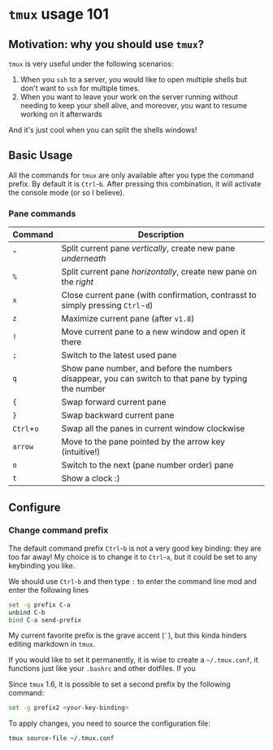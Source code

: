 # `tmux` usage 101

## Motivation: why you should use `tmux`?

`tmux` is very useful under the following scenarios:

1. When you `ssh` to a server, you would like to open multiple shells but don't want to `ssh` for multiple times.
2. When you want to leave your work on the server running without needing to keep your shell alive, and moreover, you want to resume working on it afterwards

And it's just cool when you can split the shells windows!

## Basic Usage

All the commands for `tmux` are only available after you type the command prefix. By default it is `Ctrl`-`b`. After pressing this combination, it will activate the console mode (or so I believe).

### Pane commands

| Command | Description |
| --- | --- |
| `"` | Split current pane *vertically*, create new pane *underneath* |
| `%` | Split current pane *horizontally*, create new pane on the *right*|
| `x` | Close current pane (with confirmation, contrasst to simply pressing `Ctrl`-`d`)|
| `z` | Maximize current pane (after `v1.8`) |
| `!` | Move current pane to a new window and open it there |
| `;` | Switch to the latest used pane |
| `q` | Show pane number, and before the numbers disappear, you can switch to that pane by typing the number|
| `{` | Swap forward current pane |
| `}` | Swap backward current pane |
| `Ctrl`+`o` | Swap all the panes in current window clockwise|
| `arrow` | Move to the pane pointed by the arrow key (intuitive!)|
| `o` | Switch to the next (pane number order) pane|
| `t` | Show a clock :) |

## Configure

### Change command prefix

The default command prefix `Ctrl`-`b` is not a very good key binding: they are too far away! My choice is to change it to `Ctrl`-`a`, but it could be set to any keybinding you like.

We should use `Ctrl`-`b` and then type `:` to enter the command line mod and enter the following lines

```bash
set -g prefix C-a
unbind C-b
bind C-a send-prefix
```

My current favorite prefix is the grave accent (`` ` ``), but this kinda hinders editing markdown in `tmux`.

If you would like to set it permanently, it is wise to create a `~/.tmux.conf`, it functions just like your `.bashrc` and other dotfiles. If you

Since `tmux` 1.6, it is possible to set a second prefix by the following command:

```bash
set -g prefix2 <your-key-binding>
```

To apply changes, you need to source the configuration file:

```bash
tmux source-file ~/.tmux.conf
```
